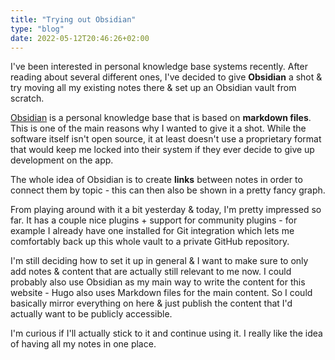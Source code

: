 ```yaml
---
title: "Trying out Obsidian"
type: "blog"
date: 2022-05-12T20:46:26+02:00
---
```


I've been interested in personal knowledge base systems recently. After reading about several different ones, I've decided to give **Obsidian** a shot & try moving all my existing notes there & set up an Obsidian vault from scratch.
<!--more-->
[Obsidian](https://obsidian.md) is a personal knowledge base that is based on **markdown files**. This is one of the main reasons why I wanted to give it a shot. While the software itself isn't open source, it at least doesn't use a proprietary format that would keep me locked into their system if they ever decide to give up development on the app.

The whole idea of Obsidian is to create **links** between notes in order to connect them by topic - this can then also be shown in a pretty fancy graph.

From playing around with it a bit yesterday & today, I'm pretty impressed so far. It has a couple nice plugins + support for community plugins - for example I already have one installed for Git integration which lets me comfortably back up this whole vault to a private GitHub repository.

I'm still deciding how to set it up in general & I want to make sure to only add notes & content that are actually still relevant to me now. I could probably also use Obsidian as my main way to write the content for this website - Hugo also uses Markdown files for the main content. So I could basically mirror everything on here & just publish the content that I'd actually want to be publicly accessible.

I'm curious if I'll actually stick to it and continue using it. I really like the idea of having all my notes in one place.